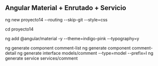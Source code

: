 
## Angular Material + Enrutado + Servicio


ng new proyecto14 --routing --skip-git --style=css

cd proyecto14

ng add @angular/material -y --theme=indigo-pink --typography=y

ng generate component comment-list
ng generate component comment-detail
ng generate interface models/comment --type=model --prefix=I
ng generate service services/comment


